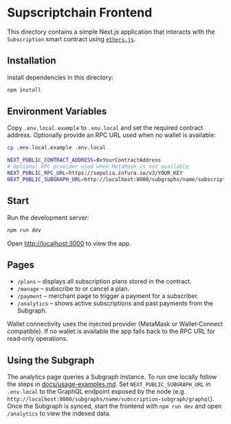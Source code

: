 # Supscriptchain Frontend

This directory contains a simple Next.js application that interacts with the
`Subscription` smart contract using [`ethers.js`](https://docs.ethers.org/).

## Installation

Install dependencies in this directory:

```bash
npm install
```

## Environment Variables

Copy `.env.local.example` to `.env.local` and set the required contract address. Optionally provide an RPC URL used when no wallet is available:

```bash
cp .env.local.example .env.local

NEXT_PUBLIC_CONTRACT_ADDRESS=0xYourContractAddress
# Optional RPC provider used when MetaMask is not available
NEXT_PUBLIC_RPC_URL=https://sepolia.infura.io/v3/YOUR_KEY
NEXT_PUBLIC_SUBGRAPH_URL=http://localhost:8000/subgraphs/name/subscription-subgraph/graphql
```

## Start

Run the development server:

```bash
npm run dev
```

Open [http://localhost:3000](http://localhost:3000) to view the app.

## Pages

- `/plans` – displays all subscription plans stored in the contract.
- `/manage` – subscribe to or cancel a plan.
- `/payment` – merchant page to trigger a payment for a subscriber.
- `/analytics` – shows active subscriptions and past payments from the Subgraph.

Wallet connectivity uses the injected provider (MetaMask or Wallet‑Connect
compatible). If no wallet is available the app falls back to the RPC URL for
read‑only operations.

## Using the Subgraph

The analytics page queries a Subgraph instance. To run one locally follow the
steps in [docs/usage-examples.md](../docs/usage-examples.md#running-the-subgraph-locally).
Set `NEXT_PUBLIC_SUBGRAPH_URL` in `.env.local` to the GraphQL endpoint exposed
by the node (e.g. `http://localhost:8000/subgraphs/name/subscription-subgraph/graphql`).
Once the Subgraph is synced, start the frontend with `npm run dev` and open
`/analytics` to view the indexed data.
